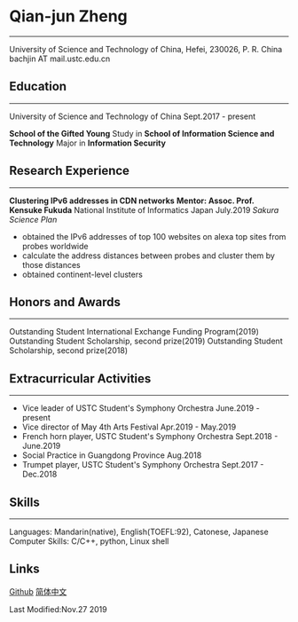 # Qian-jun Zheng
--------
University of Science and Technology of China, Hefei, 230026, P. R. China
bachjin AT mail.ustc.edu.cn

## Education
---
University of Science and Technology of China 
Sept.2017 - present

**School of the Gifted Young**
Study in **School of Information Science and Technology**
Major in **Information Security** 

## Research Experience
--- 
**Clustering IPv6 addresses in CDN networks**
**Mentor: Assoc. Prof. Kensuke Fukuda**
National Institute of Informatics
Japan               July.2019   *Sakura Science Plan*

-   obtained the IPv6 addresses of top 100
    websites on alexa top sites from probes 
    worldwide
-   calculate the address distances between 
    probes and cluster them by those distances 
-   obtained continent-level clusters

## Honors and Awards
---
Outstanding Student International Exchange Funding Program(2019)
Outstanding Student Scholarship, second prize(2019)
Outstanding Student Scholarship, second prize(2018)

## Extracurricular Activities 
--- 
- Vice leader of USTC Student's Symphony Orchestra 
June.2019 - present
- Vice director of May 4th Arts Festival
Apr.2019 - May.2019
- French horn player, USTC Student's Symphony Orchestra 
Sept.2018 - June.2019
- Social Practice in Guangdong Province 
Aug.2018
- Trumpet player, USTC Student's Symphony Orchestra 
Sept.2017 - Dec.2018

## Skills
---
Languages: Mandarin(native), English(TOEFL:92), Catonese, Japanese
Computer Skills: C/C++, python, Linux shell

## Links
[Github](https://github.com/bachjin)
[简体中文](./index_zh.html)

Last Modified:Nov.27 2019
